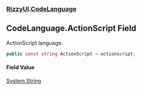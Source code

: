 ### [RizzyUI](RizzyUI 'RizzyUI').[CodeLanguage](RizzyUI.CodeLanguage 'RizzyUI.CodeLanguage')

## CodeLanguage.ActionScript Field

ActionScript language.

```csharp
public const string ActionScript = actionscript;
```

#### Field Value
[System.String](https://docs.microsoft.com/en-us/dotnet/api/System.String 'System.String')